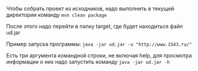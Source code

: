 Чтобы собрать проект из исходников, надо выполнить в текущей директории команду
    `mvn clean package`
    
После этого надо перейти в папку target, где будет находиться файл ud.jar

Пример запуска программы:
    `java -jar ud.jar -u "http://www.1543.ru/"`

Есть три аргумента командной строки, не включая help, для просмотра информации о них надо запустить команду
    `java -jar ud.jar -h`